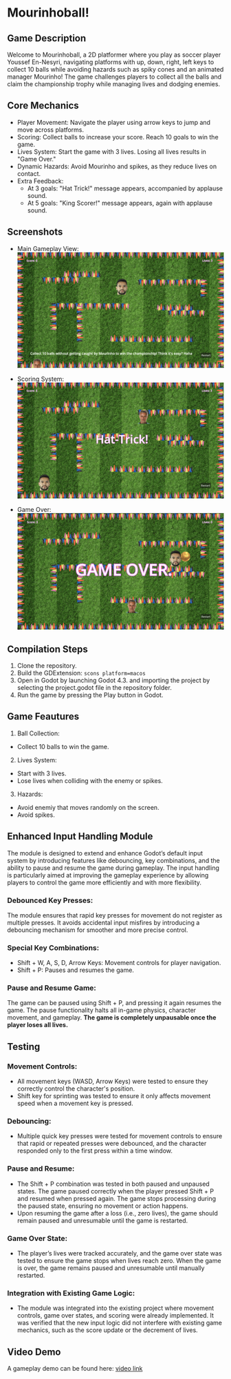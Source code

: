 # Mourinhoball!

## Game Description
Welcome to Mourinhoball, a 2D platformer where you play as soccer player Youssef En-Nesyri, navigating platforms with up, down, right, left keys to collect 10 balls while avoiding hazards such as spiky cones and an animated manager Mourinho! The game challenges players to collect all the balls and claim the championship trophy while managing lives and dodging enemies.

## Core Mechanics
- Player Movement: Navigate the player using arrow keys to jump and move across platforms.
- Scoring: Collect balls to increase your score. Reach 10 goals to win the game.
- Lives System: Start the game with 3 lives. Losing all lives results in "Game Over."
- Dynamic Hazards: Avoid Mourinho and spikes, as they reduce lives on contact.
- Extra Feedback:
  - At 3 goals: "Hat Trick!" message appears, accompanied by applause sound.
  - At 5 goals: "King Scorer!" message appears, again with applause sound.

## Screenshots
- Main Gameplay View: 
![Gameplay Screenshot 1](readme_screenshots/start.png)

- Scoring System:
![Gameplay Screenshot 2](readme_screenshots/scored_3.png)

- Game Over:
![Gameplay Screenshot 3](readme_screenshots/gameover.png)

## Compilation Steps
1. Clone the repository.
2. Build the GDExtension: 	``` scons platform=macos ```
3. Open in Godot by launching Godot 4.3. and importing the project by selecting the project.godot file in the repository folder.
4. Run the game by pressing the Play button in Godot.

## Game Feautures
1. Ball Collection:
- Collect 10 balls to win the game.
2. Lives System:
- Start with 3 lives.
- Lose lives when colliding with the enemy or spikes.
3. Hazards:
- Avoid enemiy that moves randomly on the screen.
- Avoid spikes.

## Enhanced Input Handling Module
The module is designed to extend and enhance Godot’s default input system by introducing features like debouncing, key combinations, and the ability to pause and resume the game during gameplay. The input handling is particularly aimed at improving the gameplay experience by allowing players to control the game more efficiently and with more flexibility.

### Debounced Key Presses:
The module ensures that rapid key presses for movement do not register as multiple presses. It avoids accidental input misfires by introducing a debouncing mechanism for smoother and more precise control.
### Special Key Combinations:
- Shift + W, A, S, D, Arrow Keys: Movement controls for player navigation.
- Shift + P: Pauses and resumes the game.
### Pause and Resume Game:
The game can be paused using Shift + P, and pressing it again resumes the game. The pause functionality halts all in-game physics, character movement, and gameplay. **The game is completely unpausable once the player loses all lives.**

## Testing
### Movement Controls:
- All movement keys (WASD, Arrow Keys) were tested to ensure they correctly control the character's position.
- Shift key for sprinting was tested to ensure it only affects movement speed when a movement key is pressed.
### Debouncing:
- Multiple quick key presses were tested for movement controls to ensure that rapid or repeated presses were debounced, and the character responded only to the first press within a time window.
### Pause and Resume:
- The Shift + P combination was tested in both paused and unpaused states. The game paused correctly when the player pressed Shift + P and resumed when pressed again. The game stops processing during the paused state, ensuring no movement or action happens.
- Upon resuming the game after a loss (i.e., zero lives), the game should remain paused and unresumable until the game is restarted.
### Game Over State:
- The player’s lives were tracked accurately, and the game over state was tested to ensure the game stops when lives reach zero.
When the game is over, the game remains paused and unresumable until manually restarted.
### Integration with Existing Game Logic:
- The module was integrated into the existing project where movement controls, game over states, and scoring were already implemented. It was verified that the new input logic did not interfere with existing game mechanics, such as the score update or the decrement of lives.

## Video Demo
A gameplay demo can be found here: [video link](TODO)